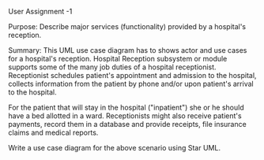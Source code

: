 User Assignment -1

Purpose: 
Describe major services (functionality) provided by a hospital's reception.

Summary: This UML use case diagram has to shows actor and use cases for a hospital's reception. Hospital Reception subsystem or module supports some of the many job duties of a hospital receptionist. Receptionist schedules patient's appointment and admission to the hospital, collects information from the patient by phone and/or upon patient's arrival to the hospital.

For the patient that will stay in the hospital ("inpatient") she or he should have a bed allotted in a ward. Receptionists might also receive patient's payments, record them in a database and provide receipts, file insurance claims and medical reports.

Write a use case diagram for the above scenario using Star UML.
